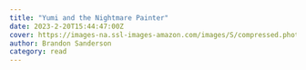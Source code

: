 ```yaml
---
title: "Yumi and the Nightmare Painter"
date: 2023-2-20T15:44:47:00Z
cover: https://images-na.ssl-images-amazon.com/images/S/compressed.photo.goodreads.com/books/1689135481i/60531416.jpg
author: Brandon Sanderson
category: read
---
```

